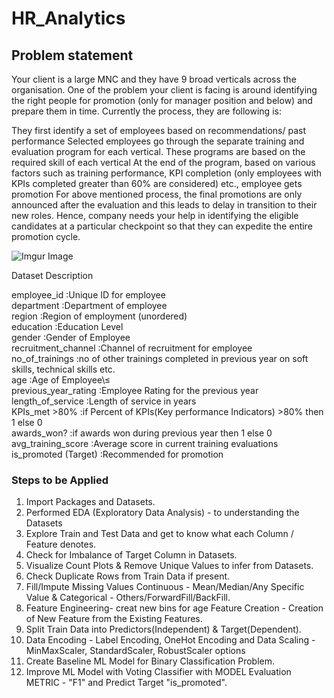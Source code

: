 # HR_Analytics

## Problem statement 
Your client is a large MNC and they have 9 broad verticals across the organisation. One of the problem your client is facing is around identifying the right people for promotion (only for manager position and below) and prepare them in time. Currently the process, they are following is:

They first identify a set of employees based on recommendations/ past performance
Selected employees go through the separate training and evaluation program for each vertical. These programs are based on the required skill of each vertical
At the end of the program, based on various factors such as training performance, KPI completion (only employees with KPIs completed greater than 60% are considered) etc., employee gets promotion
For above mentioned process, the final promotions are only announced after the evaluation and this leads to delay in transition to their new roles. Hence, company needs your help in identifying the eligible candidates at a particular checkpoint so that they can expedite the entire promotion cycle. 

![Imgur Image](https://s3-ap-south-1.amazonaws.com/av-blog-media/wp-content/uploads/2018/09/wns_hack_im_1.jpg)



Dataset Description


employee_id	            :Unique ID for employee\
department	             :Department of employee\
region	                 :Region of employment (unordered)\
education	              :Education Level\
gender	                 :Gender of Employee\
recruitment_channel	    :Channel of recruitment for employee\
no_of_trainings	        :no of other trainings completed in previous year on soft skills, technical skills etc.\
age	                    :Age of Employee\≤\
previous_year_rating   	:Employee Rating for the previous year\
length_of_service	      :Length of service in years\
KPIs_met >80%	          :if Percent of KPIs(Key performance Indicators) >80% then 1 else 0\
awards_won?	            :if awards won during previous year then 1 else 0\
avg_training_score	     :Average score in current training evaluations\
is_promoted	(Target)    :Recommended for promotion
 
### Steps to be Applied 
1. Import Packages and Datasets.
2. Performed EDA (Exploratory Data Analysis) - to understanding the Datasets 
3. Explore Train and Test Data and get to know what each Column / Feature denotes.
4. Check for Imbalance of Target Column in Datasets.
5. Visualize Count Plots & Remove Unique Values to infer from Datasets.
6. Check Duplicate Rows from Train Data if present.
7. Fill/Impute Missing Values Continuous - Mean/Median/Any Specific Value & Categorical - Others/ForwardFill/BackFill.
8. Feature Engineering- creat new bins for age 
Feature Creation - Creation of New Feature from the Existing Features.
9. Split Train Data into Predictors(Independent) & Target(Dependent).
10. Data Encoding - Label Encoding, OneHot Encoding and Data Scaling - MinMaxScaler, StandardScaler, RobustScaler options
11. Create Baseline ML Model for Binary Classification Problem.
12. Improve ML Model with Voting Classifier with MODEL Evaluation METRIC - "F1" and Predict Target "is_promoted".
